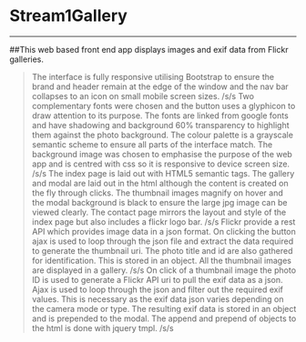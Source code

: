 # Stream1Gallery
***
##This web based front end app displays images and exif data from Flickr galleries. 
>The interface is fully responsive utilising Bootstrap to ensure the brand and header remain at the edge of the window and the nav bar collapses to an icon on small mobile screen sizes. /s/s
>Two complementary fonts were chosen and the button uses a glyphicon to draw attention to its purpose. The fonts are linked from google fonts and have shadowing and background 60% transparency to highlight them against the photo background. The colour palette is a grayscale semantic scheme to ensure all parts of the interface match. The background image was chosen to emphasise the purpose of the web app and is centred with css so it is responsive to device screen size. /s/s
>The index page is laid out with HTML5 semantic tags. The gallery and modal are laid out in the html although the content is created on the fly through clicks. The thumbnail images magnify on hover and the modal background is black to ensure the large jpg image can be viewed clearly. The contact page mirrors the layout and style of the index page but also includes a flickr logo bar. /s/s
>Flickr provide a rest API which provides image data in a json format. On clicking the button ajax is used to loop through the json file and extract the data required to generate the thumbnail uri. The photo title and id are also gathered  for identification. This is stored in an object. All the thumbnail images are displayed in a gallery. /s/s
>On click of a thumbnail image the photo ID is used to generate a Flickr API uri to pull the exif data as a json. Ajax is used to loop through the json and filter out the required exif values. This is necessary as the exif data json varies depending on the camera mode or type. The resulting exif data is stored in an object and is prepended to the modal. The append and prepend of objects to the html is done with jquery tmpl. /s/s
